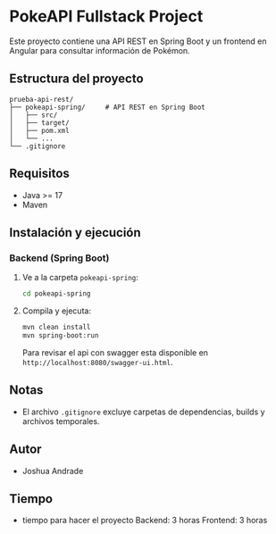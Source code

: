 # PokeAPI Fullstack Project

Este proyecto contiene una API REST en Spring Boot y un frontend en Angular para consultar información de Pokémon.

## Estructura del proyecto

```
prueba-api-rest/
├── pokeapi-spring/     # API REST en Spring Boot
│   ├── src/
│   ├── target/
│   ├── pom.xml
│   └── ...
└── .gitignore
```

## Requisitos
- Java >= 17
- Maven

## Instalación y ejecución

### Backend (Spring Boot)
1. Ve a la carpeta `pokeapi-spring`:
   ```sh
   cd pokeapi-spring
   ```
2. Compila y ejecuta:
   ```sh
   mvn clean install
   mvn spring-boot:run
   ```
   Para revisar el api con swagger esta disponible en `http://localhost:8080/swagger-ui.html`.


## Notas
- El archivo `.gitignore` excluye carpetas de dependencias, builds y archivos temporales.

## Autor
- Joshua Andrade

## Tiempo
- tiempo para hacer el proyecto Backend: 3 horas Frontend: 3 horas 
